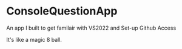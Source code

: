 # ConsoleQuestionApp
An app I built to get familair with VS2022 and Set-up Github Access

It's like a magic 8 ball. 
